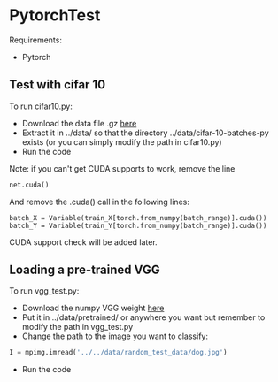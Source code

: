 # PytorchTest

Requirements:
* Pytorch

## Test with cifar 10
To run cifar10.py:
* Download the data file .gz [here](https://www.cs.toronto.edu/~kriz/cifar-10-python.tar.gz)
* Extract it in ../data/ so that the directory ../data/cifar-10-batches-py exists (or you can simply modify the path in cifar10.py)
* Run the code

Note: if you can't get CUDA supports to work, remove the line
```python
net.cuda()
```
And remove the .cuda() call in the following lines:
```
batch_X = Variable(train_X[torch.from_numpy(batch_range)].cuda())
batch_Y = Variable(train_Y[torch.from_numpy(batch_range)].cuda())
```

CUDA support check will be added later.

## Loading a pre-trained VGG
To run vgg_test.py:
* Download the numpy VGG weight [here](https://mega.nz/#!YU1FWJrA!O1ywiCS2IiOlUCtCpI6HTJOMrneN-Qdv3ywQP5poecM)
* Put it in ../data/pretrained/ or anywhere you want but remember to modify the path in vgg_test.py
* Change the path to the image you want to classify:
 ```python
 I = mpimg.imread('../../data/random_test_data/dog.jpg')
 ```
* Run the code
